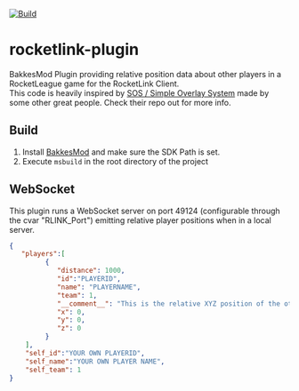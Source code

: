 [![Build](https://github.com/yannismate/rocketlink-plugin/actions/workflows/msbuild.yml/badge.svg)](https://github.com/yannismate/rocketlink-plugin/actions/workflows/msbuild.yml)  
# rocketlink-plugin
BakkesMod Plugin providing relative position data about other players in a RocketLeague game for the RocketLink Client.  
This code is heavily inspired by [SOS / Simple Overlay System](https://gitlab.com/bakkesplugins/sos/sos-plugin) made by some other great people. Check their repo out for more info.

## Build
1. Install [BakkesMod](https://bakkesmod.com/) and make sure the SDK Path is set.
2. Execute `msbuild` in the root directory of the project

## WebSocket
This plugin runs a WebSocket server on port 49124 (configurable through the cvar "RLINK_Port") emitting relative player positions when in a local server.
```json
{
   "players":[
         {
            "distance": 1000,
            "id":"PLAYERID",
            "name": "PLAYERNAME",
			"team": 1,
            "__comment__": "This is the relative XYZ position of the other player to your own camera",
            "x": 0,
            "y": 0,
            "z": 0
         }
    ],
    "self_id":"YOUR OWN PLAYERID",
    "self_name":"YOUR OWN PLAYER NAME",
	"self_team": 1
}
```
